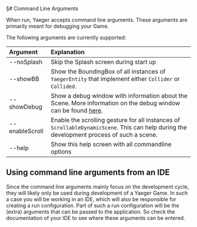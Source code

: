 §# Command Line Arguments

When run, Yaeger accepts command line arguments. These arguments are primarily
meant for debugging your Game.

The following arguments are currently supported:

| Argument   | Explanation                                        |
| :--------- | :------------------------------------------------- |
| --noSplash | Skip the Splash screen during start up                                                                |
| --showBB   | Show the BoundingBox of all instances of `YaegerEntity` that implement either `Collider` or `Collided`. |
| --showDebug | Show a debug window with information about the Scene. More information on the debug window can be found [here](debugging.md).|
| --enableScroll | Enable the scrolling gesture for all instances of `ScrollableDynamicScene`. This can help during the development process of such a scene. |
| --help     | Show this help screen with all commandline options |

## Using command line arguments from an IDE

Since the command line arguments mainly focus on the development cycle, they
will likely only be used during development of a Yaeger Game. In such a case
you will be working in an IDE, which will also be responsible for creating a run
configuration. Part of such a run configuration will be the (extra) arguments
that can be passed to the application. So check the documentation of your IDE to
see where these arguments can be entered.
